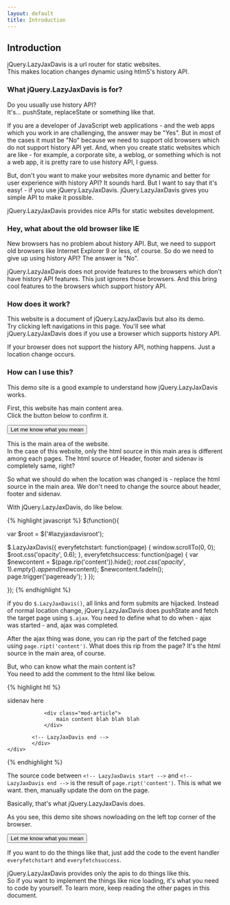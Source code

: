 ```yaml
---
layout: default
title: Introduction
---
```


## Introduction

jQuery.LazyJaxDavis is a url router for static websites.  
This makes location changes dynamic using htlm5's history API.

### What jQuery.LazyJaxDavis is for?

Do you usually use history API?  
It's... pushState, replaceState or something like that.  

If you are a developer of JavaScript web applications - and the web apps which you work in are challenging, the answer may be "Yes". But in most of the cases it must be "No" because we need to support old browsers which do not support history API yet. And, when you create static websites which are like - for example, a corporate site, a weblog, or something which is not a web app, it is pretty rare to use history API, I guess.

But, don't you want to make your websites more dynamic and better for user experience with history API? It sounds hard. But I want to say that it's easy! - if you use jQuery.LazyJaxDavis. jQuery.LazyJaxDavis gives you simple API to make it possible.

jQuery.LazyJaxDavis provides nice APIs for static websites development.

### Hey, what about the old browser like IE

New browsers has no problem about history API. But, we need to support old browsers like Internet Explorer 9 or less, of course. So do we need to give up using history API? The answer is "No".

jQuery.LazyJaxDavis does not provide features to the browsers which don't have history API features. This just ignores those browsers. And this bring cool features to the browsers which support history API.

### How does it work?

This website is a document of jQuery.LazyJaxDavis but also its demo.  
Try clicking left navigations in this page. You'll see what jQuery.LazyJaxDavis does if you use a browser which supports history API.

If your browser does not support the history API, nothing happens. Just a location change occurs.

### How can I use this?

This demo site is a good example to understand how jQuery.LazyJaxDavis works.

First, this website has main content area.  
Click the button below to confirm it.

<button id="whatthemaincontent">Let me know what you mean</button>

This is the main area of the website.  
In the case of this website, only the html source in this main area is different among each pages. The html source of Header, footer and sidenav is completely same, right?

So what we should do when the location was changed is - replace the html source in the main area. We don't need to change the source about header, footer and sidenav.

With jQuery.LazyJaxDavis, do like below.

{% highlight javascript %}
$(function(){

  var $root = $('#lazyjaxdavisroot');

  $.LazyJaxDavis({
    everyfetchstart: function(page) {
      window.scrollTo(0, 0);
      $root.css('opacity', 0.6);
    },
    everyfetchsuccess: function(page) {
      var $newcontent = $(page.rip('content')).hide();
      $root.css('opacity', 1).empty().append($newcontent);
      $newcontent.fadeIn();
      page.trigger('pageready');
    }
  });

});
{% endhighlight %}

if you do `$.LazyJaxDavis()`, all links and form submits are hijacked. Instead of normal location change, jQuery.LazyJaxDavis does pushState and fetch the target page using `$.ajax`. You need to define what to do when - ajax was started - and,  ajax was completed.

After the ajax thing was done, you can rip the part of the fetched page using `page.ript('content')`. What does this rip from the page? It's the html source in the main area, of course.

But, who can know what the main content is?  
You need to add the comment to the html like below.

{% highlight htl %}
<div class="mod-body">
	sidenav here
	<div class="mod-main">
			<div id="lazyjaxdavisroot">
			<!-- LazyJaxDavis start -->

				<div class="mod-article">
					main content blah blah blah
				</div>

			<!-- LazyJaxDavis end -->
			</div>
	</div>
</div>
{% endhighlight %}

The source code between `<!-- LazyJaxDavis start -->` and `<!-- LazyJaxDavis end -->` is the result of `page.ript('content')`. This is what we want. then, manually update the dom on the page.

Basically, that's what jQuery.LazyJaxDavis does.

As you see, this demo site shows nowloading on the left top corner of the browser.

<button id="whattheloading">Let me know what you mean</button>

If you want to do the things like that, just add the code to the event handler `everyfetchstart` and `everyfetchsuccess`.

jQuery.LazyJaxDavis provides only the apis to do things like this.  
So if you want to implement the things like nice loading, it's what you need to code by yourself. To learn more, keep reading the other pages in this document.
